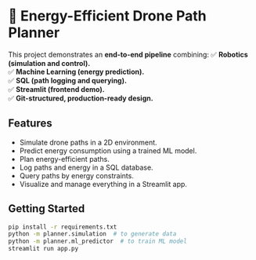 # 🚁 Energy-Efficient Drone Path Planner

This project demonstrates an **end-to-end pipeline** combining:
✅ **Robotics (simulation and control).**  
✅ **Machine Learning (energy prediction).**  
✅ **SQL (path logging and querying).**  
✅ **Streamlit (frontend demo).**  
✅ **Git-structured, production-ready design.**

## Features
- Simulate drone paths in a 2D environment.
- Predict energy consumption using a trained ML model.
- Plan energy-efficient paths.
- Log paths and energy in a SQL database.
- Query paths by energy constraints.
- Visualize and manage everything in a Streamlit app.

## Getting Started
```bash
pip install -r requirements.txt
python -m planner.simulation  # to generate data
python -m planner.ml_predictor  # to train ML model
streamlit run app.py
